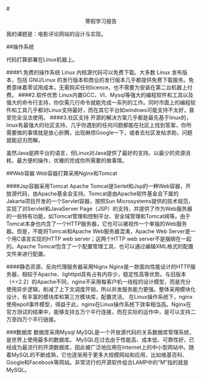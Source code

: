 #<center>寒假学习报告</center>

我的课题是：电影评论网站的设计与实现。

##操作系统

代码打算部署在Linux机器上。

####1.免费的操作系统
Linux 内核源代码可以免费下载。大多数 Linux 发布版本，包括 GNU/Linux 的发行版本和商业的发行版本几乎都提供免费下载服务。免费意味着零试用成本，无需购买任何licence，也不需要为安装在第二台机器上付费。
####2.软件优势
Linux内置GCC、VI、Mysql等强大的编程软件和工具以及强大的命令行支持，你仅需几行命令就能完成一系列的工作。同时市面上的编程软件和工具几乎都对Linux支持最好，而在其它平台如windows可能支持不太好，甚至完全没法使用。
####3.社区支持
开源的解决方案几乎都是最先基于linux的，linux有最强大的社区支持，几乎你遇到的任何问题都能在社区上找到答案，你所需要做的事情就是放心折腾，出现麻烦Google一下，或者去社区发帖求助，问题就能迎刃而解。


虽然Java是跨平台的语言，但Linux对Java提供了最好的支持。以最少的资源消耗，最方便的操作，优雅的完成你所需要的做事情。


##Web容器
Web容器打算采用Nginx和Tomcat

####Jsp容器采用Tomcat
Apache Tomcat是Serlet和Jsp的一种Web容器，开放源代码，由Apache基金会支持。Tomcat是由Apache软件基金会下属的Jakarta项目开发的一个Servlet容器，按照Sun Microsystems提供的技术规范，实现了对Servlet和JavaServer Page（JSP）的支持，并提供了作为Web服务器的一些特有功能，如Tomcat管理和控制平台、安全域管理和Tomcat阀等。由于Tomcat本身也内含了一个HTTP服务器，它也可以被视作一个单独的Web服务器。但是，不能将Tomcat和Apache Web服务器混淆，Apache Web Server是一个用C语言实现的HTTP web server；这两个HTTP web server不是捆绑在一起的。Apache Tomcat包含了一个配置管理工具，也可以通过编辑XML格式的配置文件来进行配置。

####静态资源、反向代理服务器采用Nignx
Nginx是一款面向性能设计的HTTP服务器，相较于Apache、lighttpd具有占有内存少，稳定性高等优势。与旧版本（<=2.2）的Apache不同，nginx不采用每客户机一线程的设计模型，而是充分使用异步逻辑，削减了上下文调度开销，所以并发服务能力更强。整体采用模块化设计，有丰富的模块库和第三方模块库，配置灵活。 在Linux操作系统下，nginx使用epoll事件模型，得益于此，nginx在Linux操作系统下效率相当高。Nginx在官方测试的结果中，能够支持五万个平行连接，而在实际的运作中，是可以支持二万至四万个平行链接。


###数据库
数据库采用Mysql
MySQL是一个开放源代码的关系数据库管理系统，是世界上使用最多的数据库。
MySQL在过去由于性能高、成本低、可靠性好，已经成为最流行的开源数据库，因此被广泛地应用在Internet上的中小型网站中。随着MySQL的不断成熟，它也逐渐用于更多大规模网站和应用，比如维基百科、Google和Facebook等网站。非常流行的开源软件组合LAMP中的“M”指的就是MySQL。


